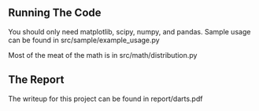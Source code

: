 Running The Code
------

You should only need matplotlib, scipy, numpy, and pandas. Sample usage can be found in src/sample/example_usage.py

Most of the meat of the math is in src/math/distribution.py

The Report
-------

The writeup for this project can be found in report/darts.pdf

